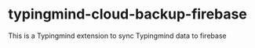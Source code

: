 # typingmind-cloud-backup-firebase
This is a Typingmind extension to sync Typingmind data to firebase
